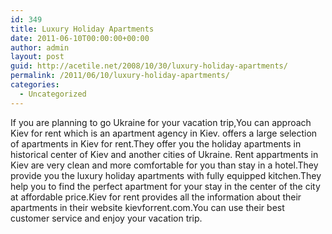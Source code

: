 ```yaml
---
id: 349
title: Luxury Holiday Apartments
date: 2011-06-10T00:00:00+00:00
author: admin
layout: post
guid: http://acetile.net/2008/10/30/luxury-holiday-apartments/
permalink: /2011/06/10/luxury-holiday-apartments/
categories:
  - Uncategorized
---
```

If you are planning to go Ukraine for your vacation trip,You can approach Kiev for rent which is an apartment agency in Kiev. offers a large selection of apartments in Kiev for rent.They offer you the holiday apartments in historical center of Kiev and another cities of Ukraine. Rent appartments in Kiev are very clean and more comfortable for you than stay in a hotel.They provide you the luxury holiday apartments with fully equipped kitchen.They help you to find the perfect apartment for your stay in the center of the city at affordable price.Kiev for rent provides all the information about their apartments in their website kievforrent.com.You can use their best customer service and enjoy your vacation trip.